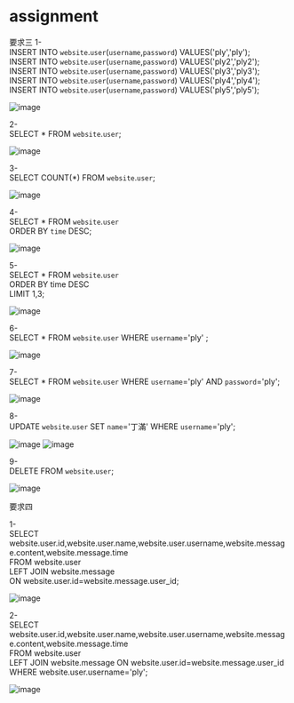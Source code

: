 # assignment
要求三
1-   
INSERT INTO `website`.`user`(`username`,`password`) VALUES('ply','ply');  
INSERT INTO `website`.`user`(`username`,`password`) VALUES('ply2','ply2');  
INSERT INTO `website`.`user`(`username`,`password`) VALUES('ply3','ply3');  
INSERT INTO `website`.`user`(`username`,`password`) VALUES('ply4','ply4');  
INSERT INTO `website`.`user`(`username`,`password`) VALUES('ply5','ply5');  

![image](https://user-images.githubusercontent.com/73087725/111946843-44389680-8b17-11eb-8607-d7198ac4abdf.png)


2-  
SELECT * FROM `website`.`user`;

![image](https://user-images.githubusercontent.com/73087725/111946875-531f4900-8b17-11eb-8152-786ee47f4c99.png)


3-  
SELECT COUNT(*) FROM `website`.`user`;

![image](https://user-images.githubusercontent.com/73087725/111946695-f0c64880-8b16-11eb-99f4-d10669bad80b.png)


4-  
SELECT * FROM `website`.`user`  
ORDER BY `time` DESC;

![image](https://user-images.githubusercontent.com/73087725/111947359-464f2500-8b18-11eb-9a3d-a632441cca8e.png)


5-  
SELECT * FROM `website`.`user`    
ORDER BY time DESC    
LIMIT 1,3;

![image](https://user-images.githubusercontent.com/73087725/111994368-a95dad80-8b52-11eb-9904-cadf51c269e1.png)


6-  
SELECT * FROM `website`.`user` WHERE `username`='ply' ;

![image](https://user-images.githubusercontent.com/73087725/111948060-8367e700-8b19-11eb-868e-53877734d92f.png)


7-  
SELECT * FROM `website`.`user` WHERE `username`='ply' AND `password`='ply';

![image](https://user-images.githubusercontent.com/73087725/111948237-d346ae00-8b19-11eb-9451-7c5c0b968cfc.png)


8-  
UPDATE `website`.`user` SET `name`='丁滿' WHERE `username`='ply';

![image](https://user-images.githubusercontent.com/73087725/111948627-68e23d80-8b1a-11eb-87f0-5da2bbc6ba80.png)
![image](https://user-images.githubusercontent.com/73087725/111948686-80212b00-8b1a-11eb-9b8c-eacea06cb6e6.png)


9-  
DELETE  FROM `website`.`user`;

![image](https://user-images.githubusercontent.com/73087725/111949073-09d0f880-8b1b-11eb-88df-361c75f90f0e.png)

要求四

1-  
SELECT website.user.id,website.user.name,website.user.username,website.message.content,website.message.time   
FROM website.user   
LEFT JOIN website.message   
ON website.user.id=website.message.user_id; 

![image](https://user-images.githubusercontent.com/73087725/111961991-b5367900-8b2c-11eb-8cc9-86b0443be51f.png)


2-  
SELECT website.user.id,website.user.name,website.user.username,website.message.content,website.message.time   
FROM website.user   
LEFT JOIN website.message 
ON website.user.id=website.message.user_id  
WHERE website.user.username='ply';

![image](https://user-images.githubusercontent.com/73087725/111961929-9e902200-8b2c-11eb-8095-693c4b12bdb6.png)


